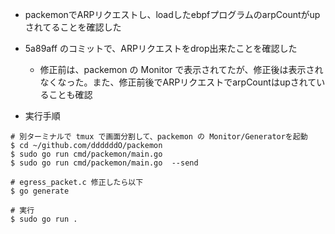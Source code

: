 - packemonでARPリクエストし、loadしたebpfプログラムのarpCountがupされてることを確認した

- 5a89aff のコミットで、ARPリクエストをdrop出来たことを確認した
  - 修正前は、packemon の Monitor で表示されてたが、修正後は表示されなくなった。また、修正前後でARPリクエストでarpCountはupされていることも確認

- 実行手順

```console
# 別ターミナルで tmux で画面分割して、packemon の Monitor/Generatorを起動
$ cd ~/github.com/ddddddO/packemon
$ sudo go run cmd/packemon/main.go
$ sudo go run cmd/packemon/main.go  --send

# egress_packet.c 修正したら以下
$ go generate

# 実行
$ sudo go run .
```

